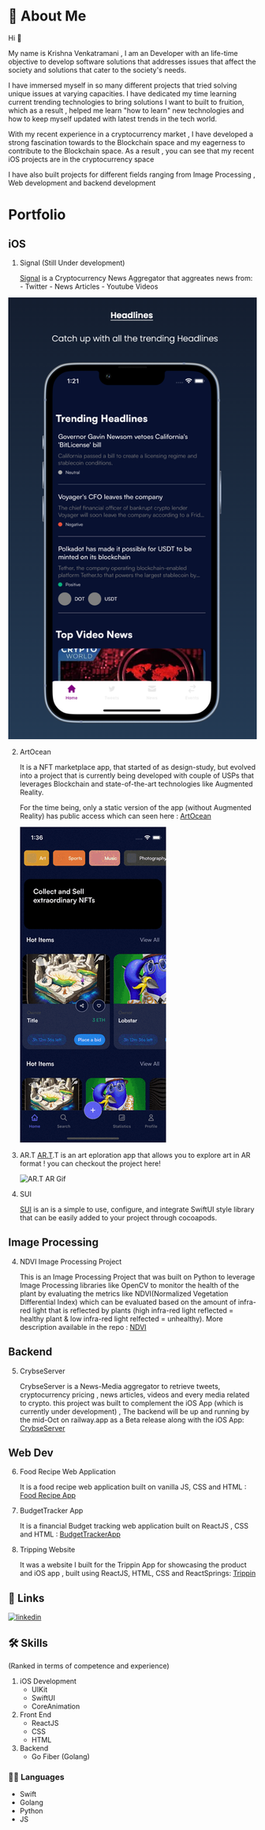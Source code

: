 
# 🚀 About Me

Hi 👋

My name is Krishna Venkatramani , I am an Developer with an life-time objective to develop software solutions that addresses issues that affect the society and solutions that cater to the society's needs.

I have immersed myself in so many different projects that tried solving unique issues at varying capacities. I have dedicated my time learning current trending technologies to bring solutions I want to built to fruition, which as a result , helped me learn "how to learn" new technologies and how to keep myself updated with latest trends in the tech world.

With my recent experience in a cryptocurrency market , I have developed a strong fascination towards to the Blockchain space and my eagerness to contribute to the Blockchain space.
As a result , you can see that my recent iOS projects are in the cryptocurrency space

I have also built projects for different fields ranging from Image Processing , Web development and backend development

# Portfolio

## iOS

1. Signal (Still Under development)
   
   [Signal](https://github.com/krish11031998-pythonwhisperer/Signal) is a Cryptocurrency News Aggregator that aggreates news from:
        - Twitter
        - News Articles
        - Youtube Videos
     
![Headlines Page](https://github.com/krish11031998-pythonwhisperer/Signal/blob/main/Screenshot/Headlines.png?raw=true)

2. ArtOcean

    It is a NFT marketplace app, that started of as design-study, but evolved into a project that is currently being developed with couple of USPs that leverages Blockchain and state-of-the-art technologies like Augmented Reality.
   
    For the time being, only a static version of the app (without Augmented Reality) has public access which can seen here : [ArtOcean](https://github.com/krish11031998-pythonwhisperer/ArtOcean)

    ![ArtOcean Home Gif](https://github.com/krish11031998-pythonwhisperer/ArtOcean/blob/master/screenshots/HomePage.gif?raw=true)

3. AR.T 
    [AR.T](https://github.com/krish11031998-pythonwhisperer/AR.T).T is an art eploration app that allows you to explore art in AR format ! you can checkout the project here!
    
    ![AR.T AR Gif](https://github.com/krish11031998-pythonwhisperer/AR.T/blob/master/Screenshots/detailARView.gif)

4. SUI

    [SUI](https://github.com/krish11031998-pythonwhisperer/SUI) is an  is a simple to use, configure, and integrate SwiftUI style library that can be easily added to your project through cocoapods.

## Image Processing

4. NDVI Image Processing Project

    This is an Image Processing Project that was built on Python to leverage Image Processing libraries like OpenCV to monitor the health of the plant by evaluating the metrics like NDVI(Normalized Vegetation Differential Index) which can be evaluated based on the amount of infra-red light that is reflected by plants (high infra-red light reflected = healthy plant & low infra-red light relfected = unhealthy). More description available in the repo : [NDVI](https://github.com/krish11031998-pythonwhisperer/NDVI_GNDVI_ImageProcessing)

## Backend

5. CrybseServer

   CrybseServer is a News-Media aggregator to retrieve tweets, cryptocurrency pricing , news articles, videos and every media related to crypto. this project was built to complement the iOS App (which is currently under development) , The backend will be up and running by the mid-Oct on railway.app as a Beta release along with the iOS App: [CrybseServer](https://github.com/krish11031998-pythonwhisperer/CrybseServer)

## Web Dev

6. Food Recipe Web Application 

    It is a food recipe web application built on vanilla JS, CSS and HTML : [Food Recipe App](https://github.com/krish11031998-pythonwhisperer/Recipe_app)

7. BudgetTracker App

    It is a financial Budget tracking web application built on ReactJS , CSS and HTML : [BudgetTrackerApp](https://github.com/krish11031998-pythonwhisperer/Recipe_app)

8. Tripping Website

    It was a website I built for the Trippin App for showcasing the product and iOS app , built using ReactJS, HTML, CSS and ReactSprings: [Trippin](https://github.com/krish11031998-pythonwhisperer/TrippinWebsite)


## 🔗 Links
[![linkedin](https://img.shields.io/badge/linkedin-0A66C2?style=for-the-badge&logo=linkedin&logoColor=white)](https://www.linkedin.com/in/krishna-venkatramani-969572121/)




## 🛠 Skills
(Ranked in terms of competence and experience)
1. iOS Development
    * UIKit
    * SwiftUI
    * CoreAnimation
2. Front End
    * ReactJS
    * CSS
    * HTML
3. Backend 
    * Go Fiber (Golang)

### 👨‍💻 Languages
* Swift
* Golang
* Python
* JS

